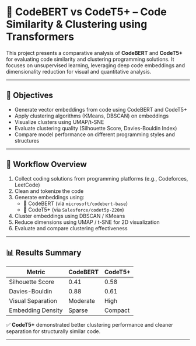 # 🤖 CodeBERT vs CodeT5+ – Code Similarity & Clustering using Transformers

This project presents a comparative analysis of **CodeBERT** and **CodeT5+** for evaluating code similarity and clustering programming solutions. It focuses on unsupervised learning, leveraging deep code embeddings and dimensionality reduction for visual and quantitative analysis.

---

## 🧠 Objectives

- Generate vector embeddings from code using CodeBERT and CodeT5+
- Apply clustering algorithms (KMeans, DBSCAN) on embeddings
- Visualize clusters using UMAP/t-SNE
- Evaluate clustering quality (Silhouette Score, Davies-Bouldin Index)
- Compare model performance on different programming styles and structures

---

## 🚀 Workflow Overview

1. Collect coding solutions from programming platforms (e.g., Codeforces, LeetCode)
2. Clean and tokenize the code
3. Generate embeddings using:
   - 🧠 CodeBERT (via `microsoft/codebert-base`)
   - 🧠 CodeT5+ (via `Salesforce/codet5p-220m`)
4. Cluster embeddings using DBSCAN / KMeans
5. Reduce dimensions using UMAP / t-SNE for 2D visualization
6. Evaluate and compare clustering effectiveness

---

## 📊 Results Summary

| Metric              | CodeBERT   | CodeT5+    |
|---------------------|------------|------------|
| Silhouette Score    | 0.41       | 0.58       |
| Davies-Bouldin      | 0.88       | 0.61       |
| Visual Separation   | Moderate   | High       |
| Embedding Density   | Sparse     | Compact    |

✅ **CodeT5+** demonstrated better clustering performance and cleaner separation for structurally similar code.

---


